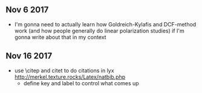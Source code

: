 Nov 6 2017
----------
* I'm gonna need to actually learn how Goldreich-Kylafis and DCF-method work (and how people generally do linear polarization studies) if I'm gonna write about that in my context

Nov 16 2017
-----------
* use \citep and citet to do citations in lyx http://merkel.texture.rocks/Latex/natbib.php
	* define key and label to control what comes up
